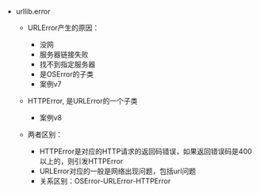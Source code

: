 - urllib.error
    - URLError产生的原因：
        - 没网
        - 服务器链接失败
        - 找不到指定服务器
        - 是OSError的子类
        - 案例v7
    - HTTPError, 是URLError的一个子类
        - 案例v8

    - 两者区别：
        - HTTPError是对应的HTTP请求的返回码错误，如果返回错误码是400以上的，则引发HTTPError
        - URLError对应的一般是网络出现问题，包括url问题
        - 关系区别：OSError-URLError-HTTPError